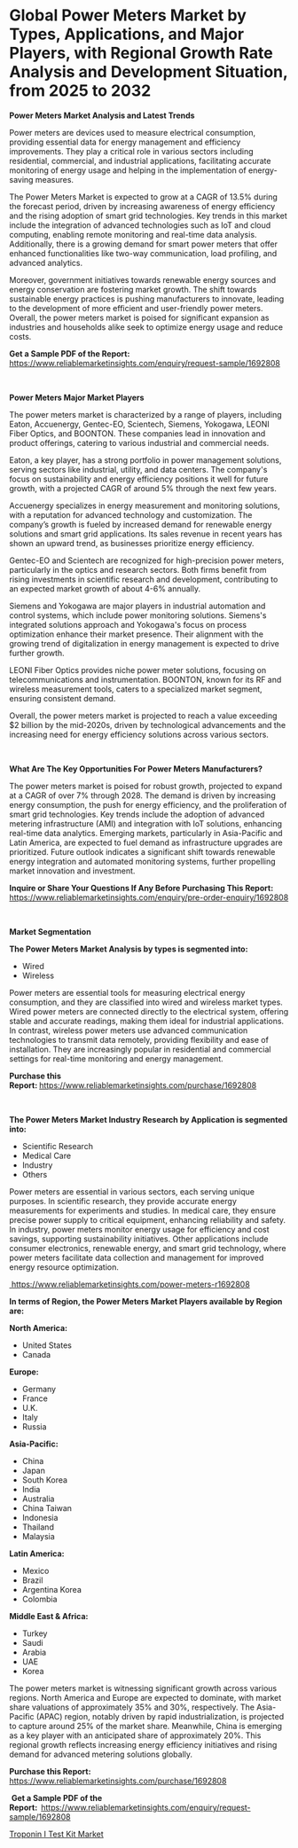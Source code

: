 <p><h1>Global Power Meters Market by Types, Applications, and Major Players, with Regional Growth Rate Analysis and Development Situation, from 2025 to 2032</h1></p><p><strong>Power Meters Market Analysis and Latest Trends</strong></p>
<p><p>Power meters are devices used to measure electrical consumption, providing essential data for energy management and efficiency improvements. They play a critical role in various sectors including residential, commercial, and industrial applications, facilitating accurate monitoring of energy usage and helping in the implementation of energy-saving measures.</p><p>The Power Meters Market is expected to grow at a CAGR of 13.5% during the forecast period, driven by increasing awareness of energy efficiency and the rising adoption of smart grid technologies. Key trends in this market include the integration of advanced technologies such as IoT and cloud computing, enabling remote monitoring and real-time data analysis. Additionally, there is a growing demand for smart power meters that offer enhanced functionalities like two-way communication, load profiling, and advanced analytics.</p><p>Moreover, government initiatives towards renewable energy sources and energy conservation are fostering market growth. The shift towards sustainable energy practices is pushing manufacturers to innovate, leading to the development of more efficient and user-friendly power meters. Overall, the power meters market is poised for significant expansion as industries and households alike seek to optimize energy usage and reduce costs.</p></p>
<p><strong>Get a Sample PDF of the Report:&nbsp;</strong> <a href="https://www.reliablemarketinsights.com/enquiry/request-sample/1692808?utm_campaign=2210&utm_medium=2&utm_source=Github&utm_content=ia&utm_term=27032025&utm_id=power-meters">https://www.reliablemarketinsights.com/enquiry/request-sample/1692808</a></p>
<p>&nbsp;</p>
<p><strong>Power Meters Major Market Players</strong></p>
<p><p>The power meters market is characterized by a range of players, including Eaton, Accuenergy, Gentec-EO, Scientech, Siemens, Yokogawa, LEONI Fiber Optics, and BOONTON. These companies lead in innovation and product offerings, catering to various industrial and commercial needs.</p><p>Eaton, a key player, has a strong portfolio in power management solutions, serving sectors like industrial, utility, and data centers. The company's focus on sustainability and energy efficiency positions it well for future growth, with a projected CAGR of around 5% through the next few years.</p><p>Accuenergy specializes in energy measurement and monitoring solutions, with a reputation for advanced technology and customization. The company’s growth is fueled by increased demand for renewable energy solutions and smart grid applications. Its sales revenue in recent years has shown an upward trend, as businesses prioritize energy efficiency.</p><p>Gentec-EO and Scientech are recognized for high-precision power meters, particularly in the optics and research sectors. Both firms benefit from rising investments in scientific research and development, contributing to an expected market growth of about 4-6% annually.</p><p>Siemens and Yokogawa are major players in industrial automation and control systems, which include power monitoring solutions. Siemens's integrated solutions approach and Yokogawa's focus on process optimization enhance their market presence. Their alignment with the growing trend of digitalization in energy management is expected to drive further growth.</p><p>LEONI Fiber Optics provides niche power meter solutions, focusing on telecommunications and instrumentation. BOONTON, known for its RF and wireless measurement tools, caters to a specialized market segment, ensuring consistent demand.</p><p>Overall, the power meters market is projected to reach a value exceeding $2 billion by the mid-2020s, driven by technological advancements and the increasing need for energy efficiency solutions across various sectors.</p></p>
<p>&nbsp;</p>
<p><strong>What Are The Key Opportunities For Power Meters Manufacturers?</strong></p>
<p><p>The power meters market is poised for robust growth, projected to expand at a CAGR of over 7% through 2028. The demand is driven by increasing energy consumption, the push for energy efficiency, and the proliferation of smart grid technologies. Key trends include the adoption of advanced metering infrastructure (AMI) and integration with IoT solutions, enhancing real-time data analytics. Emerging markets, particularly in Asia-Pacific and Latin America, are expected to fuel demand as infrastructure upgrades are prioritized. Future outlook indicates a significant shift towards renewable energy integration and automated monitoring systems, further propelling market innovation and investment.</p></p>
<p><strong>Inquire or Share Your Questions If Any Before Purchasing This Report:</strong> <a href="https://www.reliablemarketinsights.com/enquiry/pre-order-enquiry/1692808?utm_campaign=2210&utm_medium=2&utm_source=Github&utm_content=ia&utm_term=27032025&utm_id=power-meters">https://www.reliablemarketinsights.com/enquiry/pre-order-enquiry/1692808</a></p>
<p>&nbsp;</p>
<p><strong>Market Segmentation</strong></p>
<p><strong>The Power Meters Market Analysis by types is segmented into:</strong></p>
<p><ul><li>Wired</li><li>Wireless</li></ul></p>
<p><p>Power meters are essential tools for measuring electrical energy consumption, and they are classified into wired and wireless market types. Wired power meters are connected directly to the electrical system, offering stable and accurate readings, making them ideal for industrial applications. In contrast, wireless power meters use advanced communication technologies to transmit data remotely, providing flexibility and ease of installation. They are increasingly popular in residential and commercial settings for real-time monitoring and energy management.</p></p>
<p><strong>Purchase this Report:&nbsp;</strong><a href="https://www.reliablemarketinsights.com/purchase/1692808?utm_campaign=2210&utm_medium=2&utm_source=Github&utm_content=ia&utm_term=27032025&utm_id=power-meters">https://www.reliablemarketinsights.com/purchase/1692808</a></p>
<p>&nbsp;</p>
<p><strong>The Power Meters Market Industry Research by Application is segmented into:</strong></p>
<p><ul><li>Scientific Research</li><li>Medical Care</li><li>Industry</li><li>Others</li></ul></p>
<p><p>Power meters are essential in various sectors, each serving unique purposes. In scientific research, they provide accurate energy measurements for experiments and studies. In medical care, they ensure precise power supply to critical equipment, enhancing reliability and safety. In industry, power meters monitor energy usage for efficiency and cost savings, supporting sustainability initiatives. Other applications include consumer electronics, renewable energy, and smart grid technology, where power meters facilitate data collection and management for improved energy resource optimization.</p></p>
<p><a href="https://www.reliablemarketinsights.com/power-meters-r1692808?utm_campaign=2210&utm_medium=2&utm_source=Github&utm_content=ia&utm_term=27032025&utm_id=power-meters">&nbsp;https://www.reliablemarketinsights.com/power-meters-r1692808</a></p>
<p><strong>In terms of Region, the Power Meters Market Players available by Region are:</strong></p>
<p>
    <p> <strong> North America: </strong>
        <ul>
            <li>United States</li>
            <li>Canada</li>
        </ul>
        </p> 
    <p> <strong> Europe: </strong>
        <ul>
            <li>Germany</li>
            <li>France</li>
            <li>U.K.</li>
            <li>Italy</li>
            <li>Russia</li>
        </ul>
        </p> 
    <p> <strong> Asia-Pacific: </strong>
        <ul>
            <li>China</li>
            <li>Japan</li>
            <li>South Korea</li>
            <li>India</li>
            <li>Australia</li>
            <li>China Taiwan</li>
            <li>Indonesia</li>
            <li>Thailand</li>
            <li>Malaysia</li>
        </ul>
        </p> 
    <p> <strong> Latin America: </strong>
        <ul>
            <li>Mexico</li>
            <li>Brazil</li>
            <li>Argentina Korea</li>
            <li>Colombia</li>
        </ul>
        </p> 
    <p> <strong> Middle East & Africa: </strong>
        <ul>
            <li>Turkey</li>
            <li>Saudi</li>
            <li>Arabia</li>
            <li>UAE</li>
            <li>Korea</li>
        </ul>
    </p>
    </p>
<p><p>The power meters market is witnessing significant growth across various regions. North America and Europe are expected to dominate, with market share valuations of approximately 35% and 30%, respectively. The Asia-Pacific (APAC) region, notably driven by rapid industrialization, is projected to capture around 25% of the market share. Meanwhile, China is emerging as a key player with an anticipated share of approximately 20%. This regional growth reflects increasing energy efficiency initiatives and rising demand for advanced metering solutions globally.</p></p>
<p><strong>Purchase this Report: </strong><a href="https://www.reliablemarketinsights.com/purchase/1692808?utm_campaign=2210&utm_medium=2&utm_source=Github&utm_content=ia&utm_term=27032025&utm_id=power-meters">https://www.reliablemarketinsights.com/purchase/1692808</a></p>
<p>&nbsp;<strong>Get a Sample PDF of the Report:&nbsp;&nbsp;</strong><a href="https://www.reliablemarketinsights.com/enquiry/request-sample/1692808?utm_campaign=2210&utm_medium=2&utm_source=Github&utm_content=ia&utm_term=27032025&utm_id=power-meters">https://www.reliablemarketinsights.com/enquiry/request-sample/1692808</a></p>
<p><strong></strong></p>
<p><p><a href="https://github.com/NarcisoFerry/Market-Research-Report-List-2/blob/main/troponin-i-test-kit-market.md?utm_campaign=2210&utm_medium=2&utm_source=Github&utm_content=ia&utm_term=27032025&utm_id=power-meters">Troponin I Test Kit Market</a></p></p>